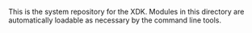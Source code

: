 This is the system repository for the XDK. Modules in
this directory are automatically loadable as necessary
by the command line tools.